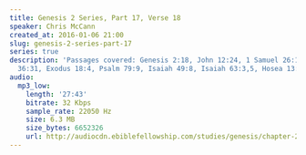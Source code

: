 ```yaml
---
title: Genesis 2 Series, Part 17, Verse 18
speaker: Chris McCann
created_at: 2016-01-06 21:00
slug: genesis-2-series-part-17
series: true
description: 'Passages covered: Genesis 2:18, John 12:24, 1 Samuel 26:16, Ezekiel
  36:31, Exodus 18:4, Psalm 79:9, Isaiah 49:8, Isaiah 63:3,5, Hosea 13:9.'
audio:
  mp3_low:
    length: '27:43'
    bitrate: 32 Kbps
    sample_rate: 22050 Hz
    size: 6.3 MB
    size_bytes: 6652326
    url: http://audiocdn.ebiblefellowship.com/studies/genesis/chapter-2/2016.01.06_McCann_-_Genesis_2_Series_Part_17.mp3
---
```

